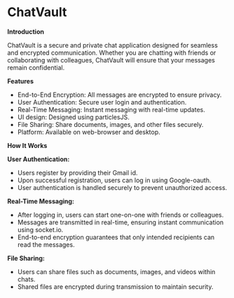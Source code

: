 # ChatVault

**Introduction**

ChatVault is a secure and private chat application designed for seamless and encrypted communication. Whether you are chatting with friends or collaborating with colleagues, ChatVault will ensure that your messages remain confidential.

**Features**

* End-to-End Encryption: All messages are encrypted to ensure privacy.
* User Authentication: Secure user login and authentication.
* Real-Time Messaging: Instant messaging with real-time updates.
* UI design: Designed using particlesJS.
* File Sharing: Share documents, images, and other files securely.
* Platform: Available on web-browser and desktop.

**How It Works**

**User Authentication:**
* Users register by providing their Gmail id.
* Upon successful registration, users can log in using Google-oauth.
* User authentication is handled securely to prevent unauthorized access.

**Real-Time Messaging:**
* After logging in, users can start one-on-one with friends or colleagues.
* Messages are transmitted in real-time, ensuring instant communication using socket.io.
* End-to-end encryption guarantees that only intended recipients can read the messages.

**File Sharing:**
* Users can share files such as documents, images, and videos within chats.
* Shared files are encrypted during transmission to maintain security.
